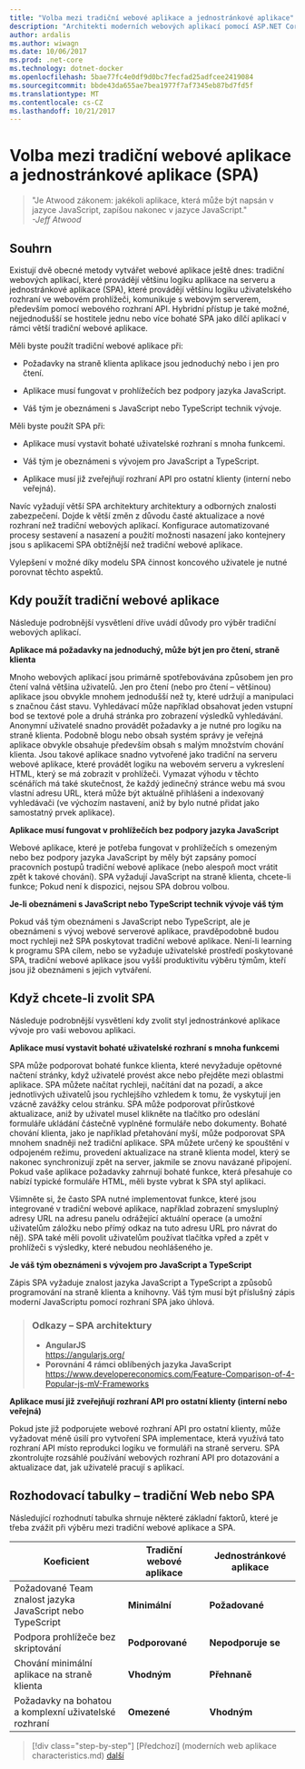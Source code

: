 ```yaml
---
title: "Volba mezi tradiční webové aplikace a jednostránkové aplikace"
description: "Architekti moderních webových aplikací pomocí ASP.NET Core a Microsoft Azure"
author: ardalis
ms.author: wiwagn
ms.date: 10/06/2017
ms.prod: .net-core
ms.technology: dotnet-docker
ms.openlocfilehash: 5bae77fc4e0df9d0bc7fecfad25adfcee2419084
ms.sourcegitcommit: bbde43da655ae7bea1977f7af7345eb87bd7fd5f
ms.translationtype: MT
ms.contentlocale: cs-CZ
ms.lasthandoff: 10/21/2017
---
```

# <a name="choose-between-traditional-web-apps-and-single-page-apps-spas"></a>Volba mezi tradiční webové aplikace a jednostránkové aplikace (SPA)

> "Je Atwood zákonem: jakékoli aplikace, která může být napsán v jazyce JavaScript, zapíšou nakonec v jazyce JavaScript."  
> _\-Jeff Atwood_

## <a name="summary"></a>Souhrn

Existují dvě obecné metody vytvářet webové aplikace ještě dnes: tradiční webových aplikací, které provádějí většinu logiku aplikace na serveru a jednostránkové aplikace (SPA), které provádějí většinu logiku uživatelského rozhraní ve webovém prohlížeči, komunikuje s webovým serverem, především pomocí webového rozhraní API. Hybridní přístup je také možné, nejjednodušší se hostitele jednu nebo více bohaté SPA jako dílčí aplikací v rámci větší tradiční webové aplikace.

Měli byste použít tradiční webové aplikace při:

-   Požadavky na straně klienta aplikace jsou jednoduchý nebo i jen pro čtení.

-   Aplikace musí fungovat v prohlížečích bez podpory jazyka JavaScript.

-   Váš tým je obeznámeni s JavaScript nebo TypeScript technik vývoje.

Měli byste použít SPA při:

-   Aplikace musí vystavit bohaté uživatelské rozhraní s mnoha funkcemi.

-   Váš tým je obeznámeni s vývojem pro JavaScript a TypeScript.

-   Aplikace musí již zveřejňují rozhraní API pro ostatní klienty (interní nebo veřejná).

Navíc vyžadují větší SPA architektury architektury a odborných znalosti zabezpečení. Dojde k větší změn z důvodu časté aktualizace a nové rozhraní než tradiční webových aplikací. Konfigurace automatizované procesy sestavení a nasazení a použití možnosti nasazení jako kontejnery jsou s aplikacemi SPA obtížnější než tradiční webové aplikace.

Vylepšení v možné díky modelu SPA činnost koncového uživatele je nutné porovnat těchto aspektů.

## <a name="when-to-choose-traditional-web-apps"></a>Kdy použít tradiční webové aplikace

Následuje podrobnější vysvětlení dříve uvádí důvody pro výběr tradiční webových aplikací.

**Aplikace má požadavky na jednoduchý, může být jen pro čtení, straně klienta**

Mnoho webových aplikací jsou primárně spotřebovávána způsobem jen pro čtení valná většina uživatelů. Jen pro čtení (nebo pro čtení – většinou) aplikace jsou obvykle mnohem jednodušší než ty, které udržují a manipulaci s značnou část stavu. Vyhledávací může například obsahovat jeden vstupní bod se textové pole a druhá stránka pro zobrazení výsledků vyhledávání. Anonymní uživatelé snadno provádět požadavky a je nutné pro logiku na straně klienta. Podobně blogu nebo obsah systém správy je veřejná aplikace obvykle obsahuje především obsah s malým množstvím chování klienta. Jsou takové aplikace snadno vytvořené jako tradiční na serveru webové aplikace, které provádět logiku na webovém serveru a vykreslení HTML, který se má zobrazit v prohlížeči. Vymazat výhodu v těchto scénářích má také skutečnost, že každý jedinečný stránce webu má svou vlastní adresu URL, která může být aktuálně přihlášeni a indexovaný vyhledávači (ve výchozím nastavení, aniž by bylo nutné přidat jako samostatný prvek aplikace).

**Aplikace musí fungovat v prohlížečích bez podpory jazyka JavaScript**

Webové aplikace, které je potřeba fungovat v prohlížečích s omezeným nebo bez podpory jazyka JavaScript by měly být zapsány pomocí pracovních postupů tradiční webové aplikace (nebo alespoň moct vrátit zpět k takové chování). SPA vyžadují JavaScript na straně klienta, chcete-li funkce; Pokud není k dispozici, nejsou SPA dobrou volbou.

**Je-li obeznámeni s JavaScript nebo TypeScript technik vývoje váš tým**

Pokud váš tým obeznámeni s JavaScript nebo TypeScript, ale je obeznámeni s vývoj webové serverové aplikace, pravděpodobně budou moct rychleji než SPA poskytovat tradiční webové aplikace. Není-li learning k programu SPA cílem, nebo se vyžaduje uživatelské prostředí poskytované SPA, tradiční webové aplikace jsou vyšší produktivitu výběru týmům, kteří jsou již obeznámeni s jejich vytváření.

## <a name="when-to-choose-spas"></a>Když chcete-li zvolit SPA

Následuje podrobnější vysvětlení kdy zvolit styl jednostránkové aplikace vývoje pro vaši webovou aplikaci.

**Aplikace musí vystavit bohaté uživatelské rozhraní s mnoha funkcemi**

SPA může podporovat bohaté funkce klienta, které nevyžaduje opětovné načtení stránky, když uživatelé provést akce nebo přejděte mezi oblastmi aplikace. SPA můžete načítat rychleji, načítání dat na pozadí, a akce jednotlivých uživatelů jsou rychlejšího vzhledem k tomu, že vyskytují jen vzácně zavážky celou stránku. SPA může podporovat přírůstkové aktualizace, aniž by uživatel musel klikněte na tlačítko pro odeslání formuláře ukládání částečně vyplněné formuláře nebo dokumenty. Bohaté chování klienta, jako je například přetahování myší, může podporovat SPA mnohem snadněji než tradiční aplikace. SPA můžete určený ke spouštění v odpojeném režimu, provedení aktualizace na straně klienta model, který se nakonec synchronizují zpět na server, jakmile se znovu navázané připojení. Pokud vaše aplikace požadavky zahrnují bohaté funkce, která přesahuje co nabízí typické formuláře HTML, měli byste vybrat k SPA styl aplikaci.

Všimněte si, že často SPA nutné implementovat funkce, které jsou integrované v tradiční webové aplikace, například zobrazení smysluplný adresy URL na adresu panelu odrážející aktuální operace (a umožní uživatelům záložku nebo přímý odkaz na tuto adresu URL pro návrat do něj). SPA také měli povolit uživatelům používat tlačítka vpřed a zpět v prohlížeči s výsledky, které nebudou neohlášeného je.

**Je váš tým obeznámeni s vývojem pro JavaScript a TypeScript**

Zápis SPA vyžaduje znalost jazyka JavaScript a TypeScript a způsobů programování na straně klienta a knihovny. Váš tým musí být příslušný zápis moderní JavaScriptu pomocí rozhraní SPA jako úhlová.

> ### <a name="references--spa-frameworks"></a>Odkazy – SPA architektury
> - **AngularJS**  
> <https://angularjs.org/>
> - **Porovnání 4 rámci oblíbených jazyka JavaScript**  
> <https://www.developereconomics.com/Feature-Comparison-of-4-Popular-js-mV-Frameworks>

**Aplikace musí již zveřejňují rozhraní API pro ostatní klienty (interní nebo veřejná)**

Pokud jste již podporujete webové rozhraní API pro ostatní klienty, může vyžadovat méně úsilí pro vytvoření SPA implementace, která využívá tato rozhraní API místo reprodukci logiku ve formuláři na straně serveru. SPA zkontrolujte rozsáhlé používání webových rozhraní API pro dotazování a aktualizace dat, jak uživatelé pracují s aplikací.

## <a name="decision-table--traditional-web-or-spa"></a>Rozhodovací tabulky – tradiční Web nebo SPA

Následující rozhodnutí tabulka shrnuje některé základní faktorů, které je třeba zvážit při výběru mezi tradiční webové aplikace a SPA.

  | **Koeficient** | **Tradiční webové aplikace** | **Jednostránkové aplikace** |
  |---|---|---|
  | Požadované Team znalost jazyka JavaScript nebo TypeScript | **Minimální** | **Požadované** |
  | Podpora prohlížeče bez skriptování | **Podporované** | **Nepodporuje se** |
  | Chování minimální aplikace na straně klienta | **Vhodným** | **Přehnaně** |
  | Požadavky na bohatou a komplexní uživatelské rozhraní | **Omezené** | **Vhodným** |

>[!div class="step-by-step"]
[Předchozí] (moderních web aplikace characteristics.md) [další](architectural-principles.md)
